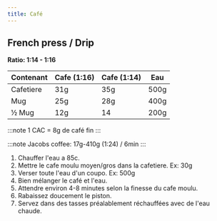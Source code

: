 ```yaml
---
title: Café
---
```


## French press / Drip

**Ratio: 1:14 - 1:16**

| Contenant | Cafe (1:16) | Cafe (1:14) | Eau  |
| --------- | ----------- | ----------- | ---- |
| Cafetiere | 31g         | 35g         | 500g |
| Mug       | 25g         | 28g         | 400g |
| ½ Mug     | 12g         | 14          | 200g |

:::note
1 CAC = 8g de café fin
:::

:::note
Jacobs coffee: 17g-410g (1:24) / 6min
:::

1. Chauffer l'eau a 85c.
1. Mettre le cafe moulu moyen/gros dans la cafetiere. Ex: 30g
1. Verser toute l'eau d'un coupo. Ex: 500g
1. Bien mélanger le café et l'eau.
1. Attendre environ 4-8 minutes selon la finesse du cafe moulu.
1. Rabaissez doucement le piston.
1. Servez dans des tasses préalablement réchauffées avec de l'eau chaude.
